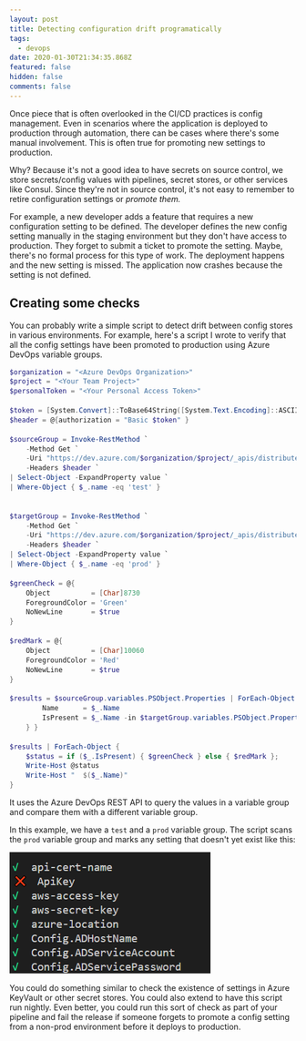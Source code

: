 ```yaml
---
layout: post
title: Detecting configuration drift programatically
tags:
  - devops
date: 2020-01-30T21:34:35.868Z
featured: false
hidden: false
comments: false
---
```

Once piece that is often overlooked in the CI/CD practices is config management. Even in scenarios where the application is deployed to production through automation, there can be cases where there's some manual involvement. This is often true for promoting new settings to production.

<!--more-->

Why? Because it's not a good idea to have secrets on source control, we store secrets/config values with pipelines, secret stores, or other services like Consul. Since they're not in source control, it's not easy to remember to retire configuration settings or *promote them.*

For example, a new developer adds a feature that requires a new configuration setting to be defined. The developer defines the new config setting manually in the staging environment but they don't have access to production. They forget to submit a ticket to promote the setting. Maybe, there's no formal process for this type of work. The deployment happens and the new setting is missed. The application now crashes because the setting is not defined.

## Creating some checks 

You can probably write a simple script to detect drift between config stores in various environments. For example, here's a script I wrote to verify that all the config settings have been promoted to production using Azure DevOps variable groups. 

```powershell
$organization = "<Azure DevOps Organization>"
$project = "<Your Team Project>"
$personalToken = "<Your Personal Access Token>"

$token = [System.Convert]::ToBase64String([System.Text.Encoding]::ASCII.GetBytes(":$($personalToken)"))
$header = @{authorization = "Basic $token" }

$sourceGroup = Invoke-RestMethod `
    -Method Get `
    -Uri "https://dev.azure.com/$organization/$project/_apis/distributedtask/variablegroups?api-version=5.0-preview.1" `
    -Headers $header `
| Select-Object -ExpandProperty value `
| Where-Object { $_.name -eq 'test' }


$targetGroup = Invoke-RestMethod `
    -Method Get `
    -Uri "https://dev.azure.com/$organization/$project/_apis/distributedtask/variablegroups?api-version=5.0-preview.1" `
    -Headers $header `
| Select-Object -ExpandProperty value `
| Where-Object { $_.name -eq 'prod' } 

$greenCheck = @{
    Object          = [Char]8730
    ForegroundColor = 'Green'
    NoNewLine       = $true
}

$redMark = @{
    Object          = [Char]10060
    ForegroundColor = 'Red'
    NoNewLine       = $true
}

$results = $sourceGroup.variables.PSObject.Properties | ForEach-Object { [PSCustomObject]@{
        Name      = $_.Name
        IsPresent = $_.Name -in $targetGroup.variables.PSObject.Properties.Name
    } }

$results | ForEach-Object { 
    $status = if ($_.IsPresent) { $greenCheck } else { $redMark };
    Write-Host @status
    Write-Host "  $($_.Name)"
}
```

It uses the Azure DevOps REST API to query the values in a variable group and compare them with a different variable group. 

In this example, we have a `test` and a `prod` variable group.  The script scans the `prod` variable group and marks any setting that doesn't yet exist like this: 

![Azure DevOps Variable Group Config Drift Example](/assets/uploads/variable_group_drift.png "Azure DevOps Variable Group Config Drift Example")


You could do something similar to check the existence of settings in Azure KeyVault or other secret stores. You could also extend to have this script run nightly. Even better, you could run this sort of check as part of your pipeline and fail the release if someone forgets to promote a config setting from a non-prod environment before it deploys to production.
